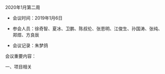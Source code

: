 2020年1月第二周

- 会议时间：2019年1月6日

- 参会人员：徐奇智、夏冰、卫鹏、陈叔伦、张恩明、江俊生、孙国涛、张纯、郑煜、方良辰

- 会议记录：朱梦鸽

会议重要内容：

一、项目相关
